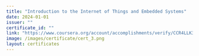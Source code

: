 ```yaml
---
title: "Introduction to the Internet of Things and Embedded Systems"
date: 2024-01-01
issuer: ""
certificate_id: ""
link: "https://www.coursera.org/account/accomplishments/verify/CCR4LLK39C7H"
image: /images/certificate/cert_3.png
layout: certificates
---
```

